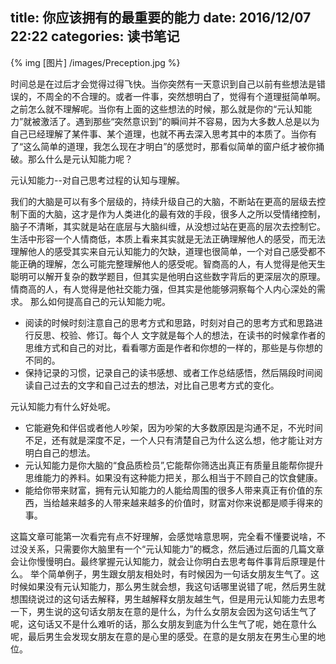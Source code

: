 title: 你应该拥有的最重要的能力
date: 2016/12/07  22:22
categories: 读书笔记
---

{% img [图片] /images/Preception.jpg %}

时间总是在过后才会觉得过得飞快。当你突然有一天意识到自己以前有些想法是错误的，不周全的不合理的。或者一件事，突然想明白了，觉得有个道理挺简单啊。之前怎么就不理解呢。当你有上面的这些想法的时候，那么就是你的“元认知能力”就被激活了。遇到那些“突然意识到”的瞬间并不容易，因为大多数人总是以为自己已经理解了某件事、某个道理，也就不再去深入思考其中的本质了。当你有了“这么简单的道理，我怎么现在才明白”的感觉时，那看似简单的窗户纸才被你捅破。那么什么是元认知能力呢？

元认知能力--对自己思考过程的认知与理解。

我们的大脑是可以有多个层级的，持续升级自己的大脑，不断站在更高的层级去控制下面的大脑，这才是作为人类进化的最有效的手段，很多人之所以受情绪控制，脑子不清晰，其实就是站在底层与大脑纠缠，从没想过站在更高的层次去控制它。生活中形容一个人情商低，本质上看来其实就是无法正确理解他人的感受，而无法理解他人的感受其实来自元认知能力的欠缺，道理也很简单，一个对自己感受都不能正确的理解，怎么可能完整理解他人的感受呢。智商高的人，有人觉得是他天生聪明可以解开复杂的数学题目，但其实是他明白这些数字背后的更深层次的原理。情商高的人，有人觉得是他社交能力强，但其实是他能够洞察每个人内心深处的需求。
那么如何提高自己的元认知能力呢。

- 阅读的时候时刻注意自己的思考方式和思路，时刻对自己的思考方式和思路进行反思、校验、修订。每个人 文字就是每个人的想法，在读书的时候拿作者的思维方式和自己的对比，看看哪方面是作者和你想的一样的，那些是与你想的不同的。
- 保持记录的习惯，记录自己的读书感想、或者工作总结感悟，然后隔段时间阅读自己过去的文字和自己过去的想法，对比自己思考方式的变化。

元认知能力有什么好处呢。
- 它能避免和伴侣或者他人吵架，因为吵架的大多数原因是沟通不足，不光时间不足，还有就是深度不足，一个人只有清楚自己为什么这么想，他才能让对方明白自己的想法。
- 元认知能力是你大脑的“食品质检员”,它能帮你筛选出真正有质量且能帮你提升思维能力的养料。如果没有这种能力把关，那么相当于不顾自己的饮食健康。
- 能给你带来财富，拥有元认知能力的人能给周围的很多人带来真正有价值的东西，当给越来越多的人带来越来越多的价值时，财富对你来说都是顺手得来的事。

这篇文章可能第一次看完有点不好理解，会感觉啥意思啊，完全看不懂要说啥，不过没关系，只需要你大脑里有一个“元认知能力”的概念，然后通过后面的几篇文章会让你慢慢明白。最终掌握元认知能力，就会让你明白去思考每件事背后原理是什么。
举个简单例子，男生跟女朋友相处时，有时候因为一句话女朋友生气了。这时候如果没有元认知能力，那么男生就会想，我这句话哪里说错了呢，然后男生就想围绕说过的这句话去解释，男生越解释女朋友越生气，但是用元认知能力去思考一下，男生说的这句话女朋友在意的是什么，为什么女朋友会因为这句话生气了呢，这句话又不是什么难听的话，那么女朋友到底为什么生气了呢，她在意什么呢，最后男生会发现女朋友在意的是心里的感受。在意的是女朋友在男生心里的地位。

